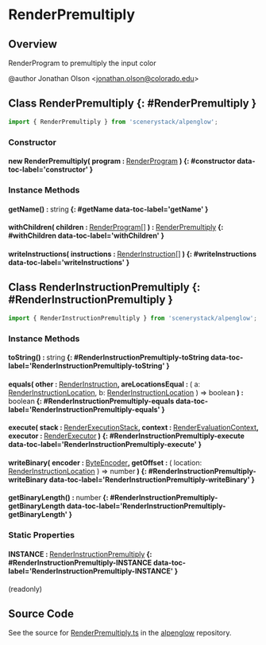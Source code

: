 # RenderPremultiply

## Overview

RenderProgram to premultiply the input color

@author Jonathan Olson &lt;jonathan.olson@colorado.edu&gt;

## Class RenderPremultiply {: #RenderPremultiply }


```js
import { RenderPremultiply } from 'scenerystack/alpenglow';
```
### Constructor

#### new RenderPremultiply( program : <span style="font-weight: 400;">[RenderProgram](../alpenglow/RenderProgram.md)</span> ) {: #constructor data-toc-label='constructor' }

### Instance Methods

#### getName() : <span style="font-weight: 400;"><span style="color: hsla(calc(var(--md-hue) + 180deg),80%,40%,1);">string</span></span> {: #getName data-toc-label='getName' }

#### withChildren( children : <span style="font-weight: 400;">[RenderProgram](../alpenglow/RenderProgram.md)[]</span> ) : <span style="font-weight: 400;">[RenderPremultiply](../alpenglow/RenderPremultiply.md)</span> {: #withChildren data-toc-label='withChildren' }

#### writeInstructions( instructions : <span style="font-weight: 400;">[RenderInstruction](../alpenglow/RenderInstruction.md)[]</span> ) {: #writeInstructions data-toc-label='writeInstructions' }



## Class RenderInstructionPremultiply {: #RenderInstructionPremultiply }


```js
import { RenderInstructionPremultiply } from 'scenerystack/alpenglow';
```
### Instance Methods

#### toString() : <span style="font-weight: 400;"><span style="color: hsla(calc(var(--md-hue) + 180deg),80%,40%,1);">string</span></span> {: #RenderInstructionPremultiply-toString data-toc-label='RenderInstructionPremultiply-toString' }

#### equals( other : <span style="font-weight: 400;">[RenderInstruction](../alpenglow/RenderInstruction.md)</span>, areLocationsEqual : <span style="font-weight: 400;">( a: [RenderInstructionLocation](../alpenglow/RenderInstruction.md#RenderInstructionLocation), b: [RenderInstructionLocation](../alpenglow/RenderInstruction.md#RenderInstructionLocation) ) =&gt; <span style="color: hsla(calc(var(--md-hue) + 180deg),80%,40%,1);">boolean</span></span> ) : <span style="font-weight: 400;"><span style="color: hsla(calc(var(--md-hue) + 180deg),80%,40%,1);">boolean</span></span> {: #RenderInstructionPremultiply-equals data-toc-label='RenderInstructionPremultiply-equals' }

#### execute( stack : <span style="font-weight: 400;">[RenderExecutionStack](../alpenglow/RenderExecutionStack.md)</span>, context : <span style="font-weight: 400;">[RenderEvaluationContext](../alpenglow/RenderEvaluationContext.md)</span>, executor : <span style="font-weight: 400;">[RenderExecutor](../alpenglow/RenderExecutor.md)</span> ) {: #RenderInstructionPremultiply-execute data-toc-label='RenderInstructionPremultiply-execute' }

#### writeBinary( encoder : <span style="font-weight: 400;">[ByteEncoder](../alpenglow/ByteEncoder.md)</span>, getOffset : <span style="font-weight: 400;">( location: [RenderInstructionLocation](../alpenglow/RenderInstruction.md#RenderInstructionLocation) ) =&gt; <span style="color: hsla(calc(var(--md-hue) + 180deg),80%,40%,1);">number</span></span> ) {: #RenderInstructionPremultiply-writeBinary data-toc-label='RenderInstructionPremultiply-writeBinary' }

#### getBinaryLength() : <span style="font-weight: 400;"><span style="color: hsla(calc(var(--md-hue) + 180deg),80%,40%,1);">number</span></span> {: #RenderInstructionPremultiply-getBinaryLength data-toc-label='RenderInstructionPremultiply-getBinaryLength' }

### Static Properties

#### INSTANCE : <span style="font-weight: 400;">[RenderInstructionPremultiply](../alpenglow/RenderPremultiply.md#RenderInstructionPremultiply)</span> {: #RenderInstructionPremultiply-INSTANCE data-toc-label='RenderInstructionPremultiply-INSTANCE' }

(readonly)



## Source Code

See the source for [RenderPremultiply.ts](https://github.com/phetsims/alpenglow/blob/main/js/render-program/RenderPremultiply.ts) in the [alpenglow](https://github.com/phetsims/alpenglow) repository.

